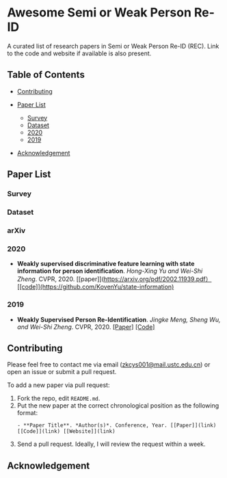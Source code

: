 # Awesome Semi or Weak Person Re-ID

A curated list of research papers in Semi or Weak Person Re-ID (REC). Link to the code and website if available is also present.

## Table of Contents
- [Contributing](#contributing)
- [Paper List](#paper-list)
  - [Survey](#survey)
  - [Dataset](#dataset)
  - [2020](#2020)
  - [2019](#2019)

- [Acknowledgement](#acknowledgement)

## Paper List

### Survey

### Dataset


### arXiv

### 2020


- **Weakly supervised discriminative feature learning with state information for person identification**. *Hong-Xing Yu and Wei-Shi Zheng*. CVPR, 2020. [[paper]](https://arxiv.org/pdf/2002.11939.pdf）[[code]](https://github.com/KovenYu/state-information)

### 2019

- **Weakly Supervised Person Re-Identification**.  *Jingke Meng, Sheng Wu, and Wei-Shi Zheng*. CVPR, 2020. [[Paper]](https://openaccess.thecvf.com/content_CVPR_2019/papers/Meng_Weakly_Supervised_Person_Re-Identification_CVPR_2019_paper.pdf) [[Code]]()


## Contributing

Please feel free to contact me via email (zkcys001@mail.ustc.edu.cn) or open an issue or submit a pull request.

To add a new paper via pull request:

1. Fork the repo, edit `README.md`.
1. Put the new paper at the correct chronological position as the following format:
    ```
    - **Paper Title**. *Author(s)*. Conference, Year. [[Paper]](link) [[Code]](link) [[Website]](link)
    ```
1. Send a pull request. Ideally, I will review the request within a week.

## Acknowledgement

